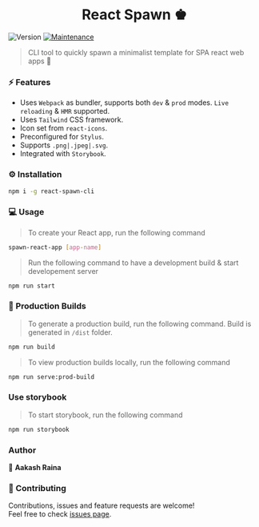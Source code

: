 <h1 align="center">React Spawn ♚</h1>
<p>
  <img alt="Version" src="https://img.shields.io/badge/version-1.0.1-blue.svg?cacheSeconds=2592000" />
  <a href="https://github.com/AakashRaina/React-Spawn/graphs/commit-activity" target="_blank">
    <img alt="Maintenance" src="https://img.shields.io/badge/Maintained%3F-yes-green.svg" />
  </a>
</p>

> CLI tool to quickly spawn a minimalist template for SPA react web apps 🚀

### ⚡️ Features

- Uses `Webpack` as bundler, supports both `dev` & `prod` modes. `Live reloading` & `HMR` supported.
- Uses `Tailwind` CSS framework.
- Icon set from `react-icons`.
- Preconfigured for `Stylus`.
- Supports `.png|.jpeg|.svg`.
- Integrated with `Storybook`.

### ⚙️ Installation

```sh
npm i -g react-spawn-cli
```

### 💻 Usage

> To create your React app, run the following command

```sh
spawn-react-app [app-name]
```

> Run the following command to have a development build & start developement server

```sh
npm run start
```

### 🚀 Production Builds

> To generate a production build, run the following command. Build is generated in `/dist` folder.

```sh
npm run build
```

> To view production builds locally, run the following command

```sh
npm run serve:prod-build
```

### Use storybook

> To start storybook, run the following command

```sh
npm run storybook
```

### Author

👤 **Aakash Raina**

### 🤝 Contributing

Contributions, issues and feature requests are welcome!<br />Feel free to check [issues page](https://github.com/AakashRaina/React-Spawn/issues).
